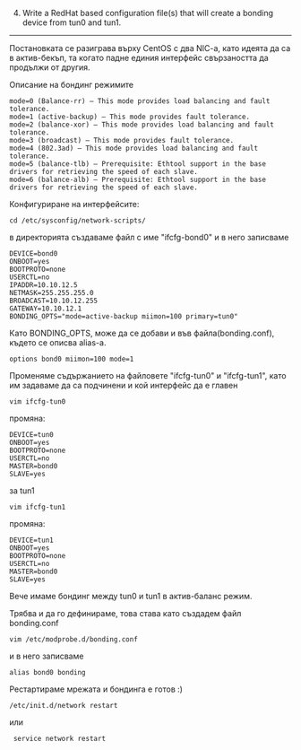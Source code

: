  4. Write a RedHat based configuration file(s) that will create a bonding device from tun0 and tun1.
------------------------------------------------------------------------------------------------------------------

Постановката се разиграва върху CentOS с два NIC-a, като идеята да са в актив-бекъп,
та когато падне единия интерфейс свързаността да продължи от другия.


Описание на бондинг режимите

	mode=0 (Balance-rr) – This mode provides load balancing and fault tolerance.
	mode=1 (active-backup) – This mode provides fault tolerance.
	mode=2 (balance-xor) – This mode provides load balancing and fault tolerance.
	mode=3 (broadcast) – This mode provides fault tolerance.
	mode=4 (802.3ad) – This mode provides load balancing and fault tolerance.
	mode=5 (balance-tlb) – Prerequisite: Ethtool support in the base drivers for retrieving the speed of each slave.
	mode=6 (balance-alb) – Prerequisite: Ethtool support in the base drivers for retrieving the speed of each slave.

Конфигуриране на интерфейсите:
	
	cd /etc/sysconfig/network-scripts/

в директорията създаваме файл с име "ifcfg-bond0" и в него записваме

	DEVICE=bond0
	ONBOOT=yes
	BOOTPROTO=none
	USERCTL=no
	IPADDR=10.10.12.5
	NETMASK=255.255.255.0
	BROADCAST=10.10.12.255
	GATEWAY=10.10.12.1
	BONDING_OPTS="mode=active-backup miimon=100 primary=tun0"

Като BONDING_OPTS, може да се добави и във файла(bonding.conf), където се описва alias-a.

	options bond0 miimon=100 mode=1

Променяме съдържанието на файловете "ifcfg-tun0" и "ifcfg-tun1",
като им задаваме да са подчинени и кой интерфейс да е главен

	vim ifcfg-tun0

промяна:
	
	DEVICE=tun0
	ONBOOT=yes
	BOOTPROTO=none
	USERCTL=no
	MASTER=bond0
	SLAVE=yes

за tun1

	vim ifcfg-tun1

промяна:

	DEVICE=tun1
	ONBOOT=yes
	BOOTPROTO=none
	USERCTL=no
	MASTER=bond0
	SLAVE=yes


Вече имаме бондинг между tun0 и tun1 в актив-баланс режим.

Трябва и да го дефинираме, това става като създадем файл bonding.conf

	vim /etc/modprobe.d/bonding.conf 

и в него записваме

	alias bond0 bonding

Рестартираме мрежата и бондинга е готов :)

	/etc/init.d/network restart

или

	 service network restart


